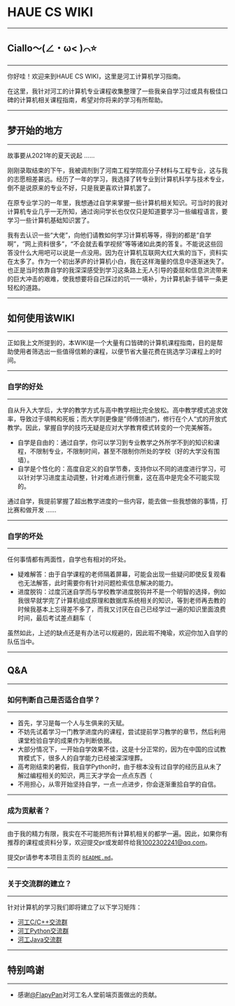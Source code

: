 # HAUE CS WIKI

****

## Ciallo～(∠・ω< )⌒⭐

****

你好哇！欢迎来到HAUE CS WIKI，这里是河工计算机学习指南。

在这里，我针对河工的计算机专业课程收集整理了一些我亲自学习过或具有极佳口碑的计算机相关课程指南，希望对你将来的学习有所帮助。

****

## 梦开始的地方

****

故事要从2021年的夏天说起 ......

刚刚录取结束的下午，我被调剂到了河南工程学院高分子材料与工程专业，这与我的志愿相差甚远。经历了一年的学习，我选择了转专业到计算机科学与技术专业，倒不是说原来的专业不好，只是我更喜欢计算机罢了。

在原专业学习的一年里，我想通过自学来掌握一些计算机相关知识。可当时的我对计算机专业几乎一无所知，通过询问学长也仅仅只是知道要学习一些编程语言，要学习一些计算机基础知识罢了。

我有去认识一些“大佬”，向他们请教如何学习计算机等等，得到的都是“自学啊”，“网上资料很多”，“不会就去看学视频”等等诸如此类的答复。不能说这些回答没什么大用吧可以说是一点没用。因为在计算机互联网大红大紫的当下，资料实在太多了。作为一个初出茅庐的计算机小白，我在这样海量的信息中逐渐迷失了。也正是当时依靠自学的我深深感受到学习这条路上无人引导的委屈和信息洪流带来的巨大冲击的艰难，使我想要将自己踩过的坑一一填补，为计算机新手铺平一条更轻松的道路。

****

## 如何使用该WIKI

****

正如我上文所提到的，本WIKI是一个大量有口皆碑的计算机课程指南，目的是帮助使用者筛选出一些值得信赖的课程，以便节省大量花费在挑选学习课程上的时间。

****

### 自学的好处

****

自从升入大学后，大学的教学方式与高中教学相比完全放松。高中教学模式追求效率，导致过于填鸭和死板；而大学则更像是”师傅领进门，修行在个人“式的开放式教学。因此，掌握自学的技巧无疑是应对大学教育模式转变的一个完美解答。

* 自学是自由的：通过自学，你可以学习到专业教学之外所学不到的知识和课程，不限制专业，不限制时间，甚至不限制你所处的学校（好的大学没有围墙）。
* 自学是个性化的：高度自定义的自学节奏，支持你以不同的进度进行学习，可以针对学习进度主动调整，针对难点进行侧重，这在高中是完全不可能实现的。

通过自学，我提前掌握了超出教学进度的一些内容，能去做一些我想做的事情，打比赛和做开发 ......

****

### 自学的坏处

****

任何事情都有两面性，自学也有相对的坏处。

* 疑难解答：由于自学课程的老师隔着屏幕，可能会出现一些疑问即使反复观看也无法解答，此时需要你有针对问题检索信息解决的能力。
* 进度脱钩：过度沉迷自学而与学校教学进度脱钩并不是一个明智的选择，例如我很早就学完了计算机组成原理和数据库系统相关的知识，等到老师再去教的时候我基本上忘得差不多了，而我又讨厌在自己已经学过一遍的知识里面浪费时间，最后考试差点翻车（

虽然如此，上述的缺点还是有办法可以规避的，因此瑕不掩瑜，欢迎你加入自学的队伍当中。

****

## Q&A

****

### 如何判断自己是否适合自学？

****

* 首先，学习是每一个人与生俱来的天赋。
* 不妨先试着学习一门教学进度内的课程，尝试提前学习教学的章节，然后利用课堂检验自学的成果作为判断依据。
* 大部分情况下，一开始自学效果不佳，这是十分正常的，因为在中国的应试教育模式下，很多人的自学能力已经被深深埋葬。
* 高考刚结束的暑假，我自学Python时，由于根本没有过自学的经历且从未了解过编程相关的知识，两三天才学会一点点东西（
* 不用担心，从零开始坚持自学，一点一点进步，你会逐渐重拾自学的自信。

****

### 成为贡献者？

****

由于我的精力有限，我实在不可能把所有计算机相关的都学一遍。因此，如果你有推荐的课程或资料分享，欢迎提交pr或发邮件给我[1002302241@qq.com](mailto:1002302241@qq.com)。

提交pr请参考本项目主页的 [`README.md`](https://github.com/Doge2077/haue-cs-wiki#%E6%88%90%E4%B8%BA%E8%B4%A1%E7%8C%AE%E8%80%85)。

****

### 关于交流群的建立？

****

针对计算机的学习我们即将建立了以下学习矩阵：

* [河工C/C++交流群](http://qm.qq.com/cgi-bin/qm/qr?_wv=1027&k=wK6lTceTXsM1ZHeWWo4i9gfiIy7YFvNz&authKey=O1BE3SHj%2FlfR%2BIo%2Bf9wsVWPl3Gd4YUDzRqk7IehjGpD4NZuMK2aKQ50Q3EcQMCc2&noverify=0&group_code=907733709)
* [河工Python交流群](http://qm.qq.com/cgi-bin/qm/qr?_wv=1027&k=V4RfyZcFpEw-wfnX-Ck6c0Q8a1NsHK2T&authKey=YK5doMcM43LIIDb8dFkcmymd9g7QThEB9q89m604hVq7VI6v69jSRIfmfQSrN6EE&noverify=0&group_code=476586332)
* [河工Java交流群](http://qm.qq.com/cgi-bin/qm/qr?_wv=1027&k=Zm8MUF5_X_NttegYnhdv9eeYxv2iC7sn&authKey=rwPlDN5zUbwU8WzOSvv%2FR3u8wwgS2yu7DAvFAq%2BMRATIglis8SNHg3%2FCLhW%2Bpi8I&noverify=0&group_code=907625834)

****

## 特别鸣谢

****

* 感谢[@FlapyPan](https://www.flapypan.top/)对河工名人堂前端页面做出的贡献。